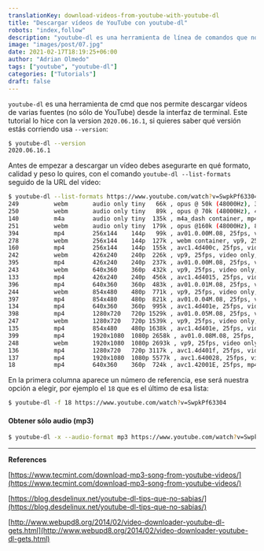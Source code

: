 ```yaml
---
translationKey: download-videos-from-youtube-with-youtube-dl
title: "Descargar vídeos de YouTube con youtube-dl"
robots: "index,follow"
description: "youtube-dl es una herramienta de línea de comandos que nos permite descargar vídeos de varias fuentes desde la terminal."
image: "images/post/07.jpg"
date: 2021-02-17T18:19:25+06:00
author: "Adrian Olmedo"
tags: ["youtube", "youtube-dl"]
categories: ["Tutorials"]
draft: false
---
```


`youtube-dl` es una herramienta de cmd que nos permite descargar vídeos de varias fuentes (no sólo de YouTube) desde la interfaz de terminal. Este tutorial lo hice con la version `2020.06.16.1`, si quieres saber qué versión estás corriendo usa `--version`:

```bash
$ youtube-dl --version
2020.06.16.1
```

Antes de empezar a descargar un vídeo debes asegurarte en qué formato, 
calidad y peso lo quires, con el comando `youtube-dl --list-formats` seguido de la URL del vídeo:

```bash
$ youtube-dl --list-formats https://www.youtube.com/watch?v=SwpkPf63304
249          webm       audio only tiny   66k , opus @ 50k (48000Hz), 31.06MiB
250          webm       audio only tiny   89k , opus @ 70k (48000Hz), 41.10MiB
140          m4a        audio only tiny  135k , m4a_dash container, mp4a.40.2@128k (44100Hz), 83.58MiB
251          webm       audio only tiny  179k , opus @160k (48000Hz), 83.12MiB
394          mp4        256x144    144p   99k , av01.0.00M.08, 25fps, video only, 50.33MiB
278          webm       256x144    144p  127k , webm container, vp9, 25fps, video only, 58.19MiB
160          mp4        256x144    144p  155k , avc1.4d400c, 25fps, video only, 63.09MiB
242          webm       426x240    240p  226k , vp9, 25fps, video only, 127.02MiB
395          mp4        426x240    240p  237k , av01.0.00M.08, 25fps, video only, 111.59MiB
243          webm       640x360    360p  432k , vp9, 25fps, video only, 230.93MiB
133          mp4        426x240    240p  456k , avc1.4d4015, 25fps, video only, 147.51MiB
396          mp4        640x360    360p  483k , av01.0.01M.08, 25fps, video only, 206.01MiB
244          webm       854x480    480p  771k , vp9, 25fps, video only, 391.84MiB
397          mp4        854x480    480p  821k , av01.0.04M.08, 25fps, video only, 365.63MiB
134          mp4        640x360    360p  995k , avc1.4d401e, 25fps, video only, 288.22MiB
398          mp4        1280x720   720p 1529k , av01.0.05M.08, 25fps, video only, 730.90MiB
247          webm       1280x720   720p 1539k , vp9, 25fps, video only, 733.20MiB
135          mp4        854x480    480p 1638k , avc1.4d401e, 25fps, video only, 423.79MiB
399          mp4        1920x1080  1080p 2658k , av01.0.08M.08, 25fps, video only, 1.26GiB
248          webm       1920x1080  1080p 2693k , vp9, 25fps, video only, 1.53GiB
136          mp4        1280x720   720p 3117k , avc1.4d401f, 25fps, video only, 734.95MiB
137          mp4        1920x1080  1080p 5577k , avc1.640028, 25fps, video only, 2.37GiB
18           mp4        640x360    360p  724k , avc1.42001E, 25fps, mp4a.40.2@ 96k (44100Hz), 467.68MiB (best)
```

En la primera columna aparece un número de referencia, ese será nuestra opción a elegir, por ejemplo el `18` que es el último de esa lista:

```bash
$ youtube-dl -f 18 https://www.youtube.com/watch?v=SwpkPf63304
```

#### Obtener sólo audio (mp3)

```bash
$ youtube-dl -x --audio-format mp3 https://www.youtube.com/watch?v=SwpkPf63304
```

---

**References**

[https://www.tecmint.com/download-mp3-song-from-youtube-videos/](https://www.tecmint.com/download-mp3-song-from-youtube-videos/)

[https://blog.desdelinux.net/youtube-dl-tips-que-no-sabias/](https://blog.desdelinux.net/youtube-dl-tips-que-no-sabias/)

[http://www.webupd8.org/2014/02/video-downloader-youtube-dl-gets.html](http://www.webupd8.org/2014/02/video-downloader-youtube-dl-gets.html)
